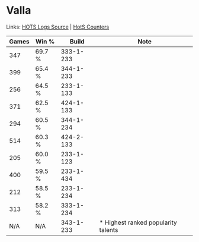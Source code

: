 # Valla

Links: [HOTS Logs Source](https://www.hotslogs.com/Sitewide/HeroDetails?Hero=Valla) | [HotS Counters](http://hotscounters.com/#/hero/Valla)

Games  | Win %  | Build     | Note
-----  | -----  | -----     | ----
347    | 69.7 % | 333-1-233 | 
399    | 65.4 % | 344-1-233 | 
256    | 64.5 % | 233-1-133 | 
371    | 62.5 % | 424-1-133 | 
294    | 60.5 % | 344-1-234 | 
514    | 60.3 % | 424-2-133 | 
205    | 60.0 % | 233-1-123 | 
400    | 59.5 % | 233-1-434 | 
212    | 58.5 % | 233-1-234 | 
313    | 58.2 % | 333-1-234 | 
N/A    | N/A    | 343-1-233 | * Highest ranked popularity talents
